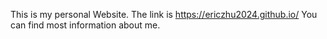 This is my personal Website.
The link is https://ericzhu2024.github.io/
You can find most information about me. 
